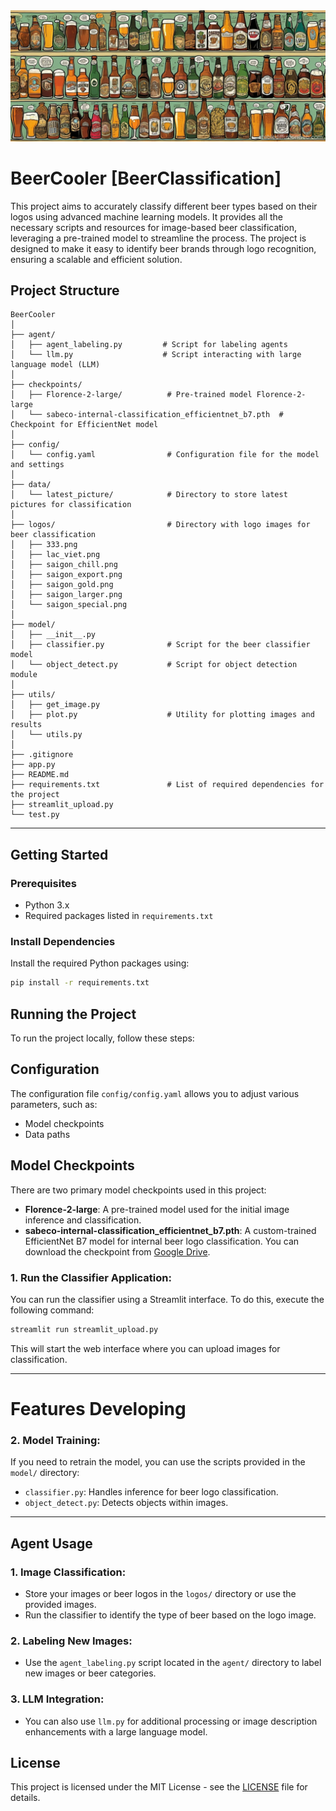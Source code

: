 <div align="center">
  <picture>
    <source srcset="https://raw.githubusercontent.com/nhatminh-it/BeerCooler/duyle_dev/cover_image.jpg">
    <img src="cover_image.jpg" alt="Cover Image" style="max-width: 100%; height: auto;">
  </picture>
</div>

# BeerCooler [BeerClassification]

This project aims to accurately classify different beer types based on their logos using advanced machine learning models. It provides all the necessary scripts and resources for image-based beer classification, leveraging a pre-trained model to streamline the process. The project is designed to make it easy to identify beer brands through logo recognition, ensuring a scalable and efficient solution.

## Project Structure

```plaintext
BeerCooler
│
├── agent/
│   ├── agent_labeling.py         # Script for labeling agents
│   └── llm.py                    # Script interacting with large language model (LLM)
│
├── checkpoints/
│   ├── Florence-2-large/          # Pre-trained model Florence-2-large
│   └── sabeco-internal-classification_efficientnet_b7.pth  # Checkpoint for EfficientNet model
│
├── config/
│   └── config.yaml                # Configuration file for the model and settings
│
├── data/
│   └── latest_picture/            # Directory to store latest pictures for classification
│
├── logos/                         # Directory with logo images for beer classification
│   ├── 333.png
│   ├── lac_viet.png
│   ├── saigon_chill.png
│   ├── saigon_export.png
│   ├── saigon_gold.png
│   ├── saigon_larger.png
│   └── saigon_special.png
│
├── model/
│   ├── __init__.py                
│   ├── classifier.py              # Script for the beer classifier model
│   └── object_detect.py           # Script for object detection module
│
├── utils/
│   ├── get_image.py              
│   ├── plot.py                    # Utility for plotting images and results
│   └── utils.py                 
│
├── .gitignore                    
├── app.py                         
├── README.md                      
├── requirements.txt               # List of required dependencies for the project
├── streamlit_upload.py           
└── test.py          
```
-----
## Getting Started

### Prerequisites

- Python 3.x
- Required packages listed in `requirements.txt`

### Install Dependencies

Install the required Python packages using:

```bash
pip install -r requirements.txt             
```


## Running the Project

To run the project locally, follow these steps:

## Configuration

The configuration file `config/config.yaml` allows you to adjust various parameters, such as:

- Model checkpoints
- Data paths

[//]: # (- Hyperparameters for training)

## Model Checkpoints

There are two primary model checkpoints used in this project:

- **Florence-2-large**: A pre-trained model used for the initial image inference and classification.
- **sabeco-internal-classification_efficientnet_b7.pth**: A custom-trained EfficientNet B7 model for internal beer logo classification. You can download the checkpoint from [Google Drive](https://drive.google.com/drive/folders/1X04JLmLfvbvxlifgduOurI_vobz72OpW?usp=sharing).

### 1. Run the Classifier Application:
You can run the classifier using a Streamlit interface. To do this, execute the following command:

```bash
streamlit run streamlit_upload.py
```
This will start the web interface where you can upload images for classification.



-----------
# Features Developing

### 2. Model Training:
If you need to retrain the model, you can use the scripts provided in the `model/` directory:

- `classifier.py`: Handles inference for beer logo classification.
- `object_detect.py`: Detects objects within images.


-----------

## Agent Usage

### 1. Image Classification:
- Store your images or beer logos in the `logos/` directory or use the provided images.
- Run the classifier to identify the type of beer based on the logo image.

### 2. Labeling New Images:
- Use the `agent_labeling.py` script located in the `agent/` directory to label new images or beer categories.

### 3. LLM Integration:
- You can also use `llm.py` for additional processing or image description enhancements with a large language model.

## License

This project is licensed under the MIT License - see the [LICENSE](LICENSE) file for details.

